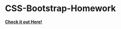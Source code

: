 # CSS-Bootstrap-Homework
**[Check it out Here!](https://raseward14.github.io/Homework02HTML-CSS/)**
